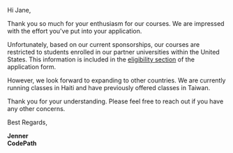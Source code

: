 Hi Jane,

Thank you so much for your enthusiasm for our courses. We are impressed with the effort you've put into your application.

Unfortunately, based on our current sponsorships, our courses are restricted to students enrolled in our partner universities within the United States. This information is included in the [eligibility section](https://placeholder.com) of the application form.

However, we look forward to expanding to other countries. We are currently running classes in Haiti and have previously offered classes in Taiwan.

Thank you for your understanding. Please feel free to reach out if you have any other concerns.


Best Regards, <br>

**Jenner** <br>
**CodePath**
